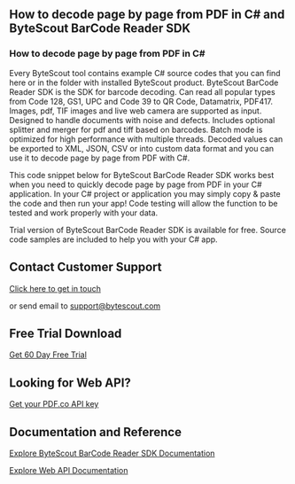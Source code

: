 ## How to decode page by page from PDF in C# and ByteScout BarCode Reader SDK

### How to decode page by page from PDF in C#

Every ByteScout tool contains example C# source codes that you can find here or in the folder with installed ByteScout product. ByteScout BarCode Reader SDK is the SDK for barcode decoding. Can read all popular types from Code 128, GS1, UPC and Code 39 to QR Code, Datamatrix, PDF417. Images, pdf, TIF images and live web camera are supported as input. Designed to handle documents with noise and defects. Includes optional splitter and merger for pdf and tiff based on barcodes. Batch mode is optimized for high performance with multiple threads. Decoded values can be exported to XML, JSON, CSV or into custom data format and you can use it to decode page by page from PDF with C#.

This code snippet below for ByteScout BarCode Reader SDK works best when you need to quickly decode page by page from PDF in your C# application. In your C# project or application you may simply copy & paste the code and then run your app! Code testing will allow the function to be tested and work properly with your data.

Trial version of ByteScout BarCode Reader SDK is available for free. Source code samples are included to help you with your C# app.

## Contact Customer Support

[Click here to get in touch](https://bytescout.zendesk.com/hc/en-us/requests/new?subject=ByteScout%20BarCode%20Reader%20SDK%20Question)

or send email to [support@bytescout.com](mailto:support@bytescout.com?subject=ByteScout%20BarCode%20Reader%20SDK%20Question) 

## Free Trial Download

[Get 60 Day Free Trial](https://bytescout.com/download/web-installer?utm_source=github-readme)

## Looking for Web API? 

[Get your PDF.co API key](https://pdf.co/documentation/api?utm_source=github-readme)

## Documentation and Reference

[Explore ByteScout BarCode Reader SDK Documentation](https://bytescout.com/documentation/index.html?utm_source=github-readme)

[Explore Web API Documentation](https://pdf.co/documentation/api?utm_source=github-readme)